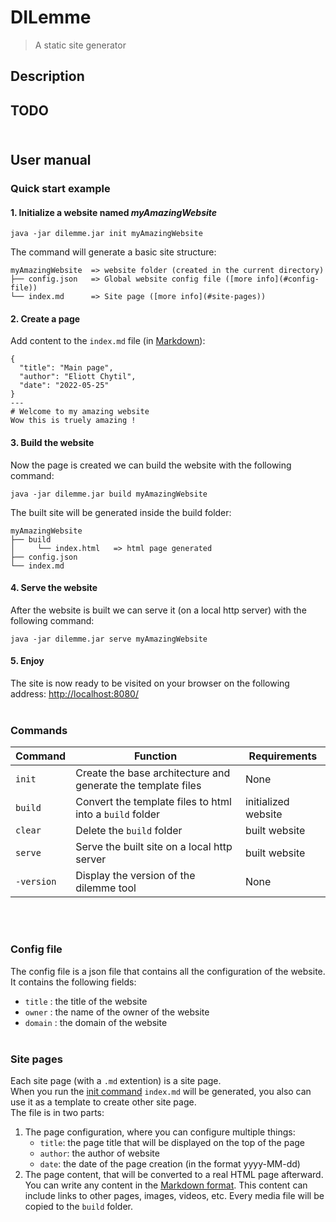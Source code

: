 # DILemme
> A static site generator

## Description
TODO
<br><br>
---
## User manual
### Quick start example
#### 1. Initialize a website named *myAmazingWebsite*
```
java -jar dilemme.jar init myAmazingWebsite
```
The command will generate a basic site structure: <br>
```
myAmazingWebsite  => website folder (created in the current directory) 
├── config.json   => Global website config file ([more info](#config-file))
└── index.md      => Site page ([more info](#site-pages)) 
```
#### 2. Create a page
Add content to the `index.md` file (in [Markdown](https://www.markdownguide.org/cheat-sheet/)):
```
{
  "title": "Main page",
  "author": "Eliott Chytil",
  "date": "2022-05-25"
}
---
# Welcome to my amazing website
Wow this is truely amazing !
```

#### 3. Build the website
Now the page is created we can build the website with the following command:
```
java -jar dilemme.jar build myAmazingWebsite
```
The built site will be generated inside the build folder:<br>
```
myAmazingWebsite
├── build
│     └── index.html   => html page generated
├── config.json
└── index.md
```
#### 4. Serve the website
After the website is built we can serve it (on a local http server) with the following command:
```
java -jar dilemme.jar serve myAmazingWebsite
```

#### 5. Enjoy
The site is now ready to be visited on your browser on the following address: [http://localhost:8080/](http://localhost:8080/)
<br><br>
### Commands
| Command    | Function                                                     | Requirements        |
|------------|--------------------------------------------------------------|---------------------|
| `init`     | Create the base architecture and generate the template files | None                |
| `build`    | Convert the template files to html into a `build` folder     | initialized website |
| `clear`    | Delete the `build` folder                                    | built website       |
| `serve`    | Serve the built site on a local http server                  | built website       |
| `-version` | Display the version of the dilemme tool                      | None                |
<br><br>
### Config file
The config file is a json file that contains all the configuration of the website.
It contains the following fields:
- `title` : the title of the website
- `owner` : the name of the owner of the website
- `domain` : the domain of the website
<br><br>
### Site pages
Each site page (with a `.md` extention) is a site page. <br>
When you run the [init command](#Commands) `index.md` will be generated, you also can use it as a template to create other site page. <br>
The file is in two parts:
1. The page configuration, where you can configure multiple things:
    - `title`: the page title that will be displayed on the top of the page
    - `author`: the author of website
    - `date`: the date of the page creation (in the format yyyy-MM-dd)
2. The page content, that will be converted to a real HTML page afterward. You can write any content in the [Markdown format](https://www.markdownguide.org/cheat-sheet/).
This content can include links to other pages, images, videos, etc. Every media file will be copied to the `build` folder.